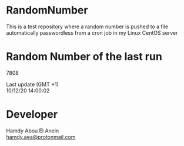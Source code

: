 # RandomNumber    
This is a test repository where a random number is pushed to a file automatically passwordless from a cron job in my Linux CentOS server    
# Random Number of the last run   
7808
      
Last update (GMT +1)    
10/12/20 14:00:02
# Developer    
Hamdy Abou El Anein   
hamdy.aea@protonmail.com
